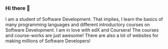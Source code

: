 ### Hi there 👋
I am a student of Software Development.
That implies, I learn the basics of many programming languages and different introductory courses on Software Development.
I am in love with edX and Coursera!
The courses and course-works are just awesome!
There are also a lot of websites for making millions of Software Developers!
